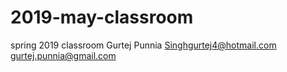 # 2019-may-classroom
spring 2019 classroom
Gurtej Punnia
Singhgurtej4@hotmail.com
gurtej.punnia@gmail.com
